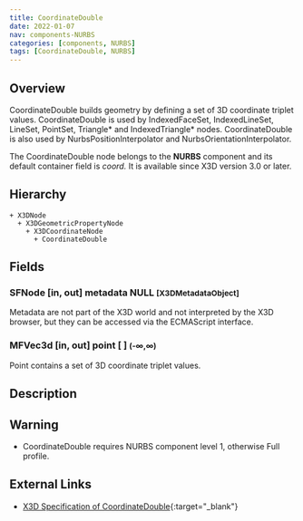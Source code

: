```yaml
---
title: CoordinateDouble
date: 2022-01-07
nav: components-NURBS
categories: [components, NURBS]
tags: [CoordinateDouble, NURBS]
---
```

<style>
.post h3 {
  word-spacing: 0.2em;
}
</style>

## Overview

CoordinateDouble builds geometry by defining a set of 3D coordinate triplet values. CoordinateDouble is used by IndexedFaceSet, IndexedLineSet, LineSet, PointSet, Triangle\* and IndexedTriangle\* nodes. CoordinateDouble is also used by NurbsPositionInterpolator and NurbsOrientationInterpolator.

The CoordinateDouble node belongs to the **NURBS** component and its default container field is *coord.* It is available since X3D version 3.0 or later.

## Hierarchy

```
+ X3DNode
  + X3DGeometricPropertyNode
    + X3DCoordinateNode
      + CoordinateDouble
```

## Fields

### SFNode [in, out] **metadata** NULL <small>[X3DMetadataObject]</small>

Metadata are not part of the X3D world and not interpreted by the X3D browser, but they can be accessed via the ECMAScript interface.

### MFVec3d [in, out] **point** [ ] <small>(-∞,∞)</small>

Point contains a set of 3D coordinate triplet values.

## Description

Warning
-------

- CoordinateDouble requires NURBS component level 1, otherwise Full profile.

## External Links

- [X3D Specification of CoordinateDouble](https://www.web3d.org/documents/specifications/19775-1/V4.0/Part01/components/nurbs.html#CoordinateDouble){:target="_blank"}
